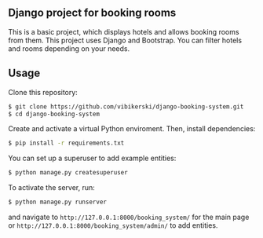 ## Django project for booking rooms

This is a basic project, which displays hotels and allows booking rooms from them. This project uses Django and Bootstrap. You can filter hotels and rooms depending on your needs. 

## Usage

Clone this repository:

```sh
$ git clone https://github.com/vibikerski/django-booking-system.git
$ cd django-booking-system
```

Create and activate a virtual Python enviroment. Then, install dependencies:

```sh
$ pip install -r requirements.txt
```

You can set up a superuser to add example entities:

```sh
$ python manage.py createsuperuser
```

To activate the server, run:
```sh
$ python manage.py runserver
```

and navigate to `http://127.0.0.1:8000/booking_system/` for the main page or `http://127.0.0.1:8000/booking_system/admin/` to add entities.